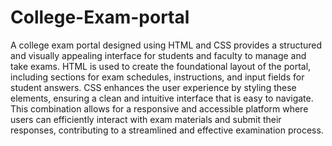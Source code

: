 # College-Exam-portal
A college exam portal designed using HTML and CSS provides a structured and visually appealing interface for students and faculty to manage and take exams. HTML is used to create the foundational layout of the portal, including sections for exam schedules, instructions, and input fields for student answers. CSS enhances the user experience by styling these elements, ensuring a clean and intuitive interface that is easy to navigate. This combination allows for a responsive and accessible platform where users can efficiently interact with exam materials and submit their responses, contributing to a streamlined and effective examination process.
